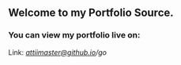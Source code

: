 ## Welcome to my Portfolio Source.

### You can view my portfolio live on: 

Link: *attiimaster@github.io/go*